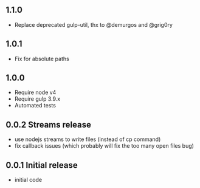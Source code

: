 ## 1.1.0
* Replace deprecated gulp-util, thx to @demurgos and @grig0ry

## 1.0.1
* Fix for absolute paths

## 1.0.0
* Require node v4
* Require gulp 3.9.x
* Automated tests

## 0.0.2 Streams release
* use nodejs streams to write files (instead of cp command)
* fix callback issues (which probably will fix the too many open files bug)

## 0.0.1 Initial release
* initial code
